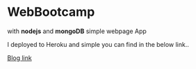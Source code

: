 # WebBootcamp

with **nodejs** and  **mongoDB** simple webpage App

I deployed to Heroku and simple you can find in the below link..

[Blog link](https://dalxiis.herokuapp.com/blogs)
